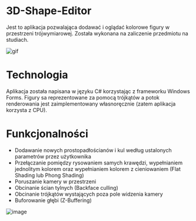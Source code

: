# 3D-Shape-Editor
Jest to aplikacja pozwalająca dodawać i oglądać kolorowe figury w przestrzeni trójwymiarowej. Została wykonana na zaliczenie przedmiotu na studiach.

![gif](https://media.giphy.com/media/dvF7FYlo9x6G1oD1Ns/giphy.gif)

# Technologia
Aplikacja została napisana w języku C# korzystając z frameworku Windows Forms. Figury sa reprezentowane za pomocą trójkątów a potok renderowania jest zaimplementowany własnoręcznie (zatem aplikacja korzysta z CPU).
# Funkcjonalności
 - Dodawanie nowych prostopadłościanów i kul według ustalonych parametrów przez użytkownika
 - Przełączanie pomiędzy rysowaniem samych krawędzi, wypełnianiem jednolitym kolorem oraz wypełnianiem kolorem z cieniowaniem (Flat Shading lub Phong Shading)
 - Poruszanie kamery w przestrzeni
 - Obcinanie ścian tylnych (Backface culling)
 - Obcinanie trójkątów wystających poza pole widzenia kamery
 - Buforowanie głębi (Z-Buffering)

![image](https://i.imgur.com/IOXiwey.jpg)
